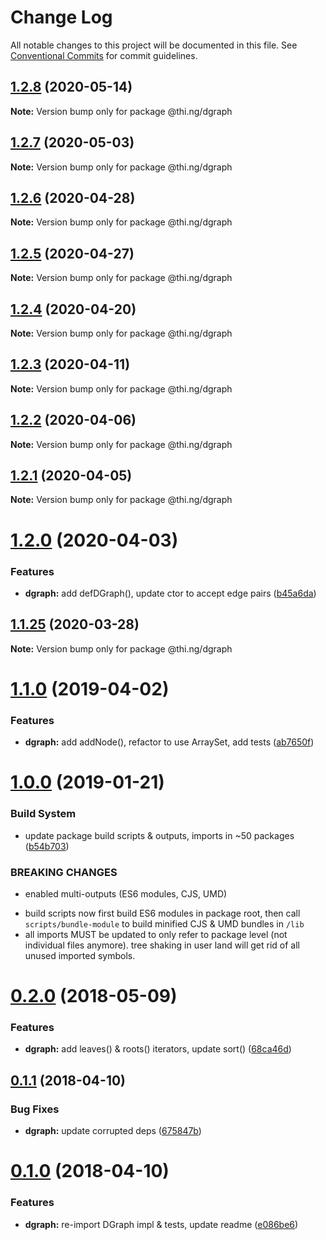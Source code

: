 # Change Log

All notable changes to this project will be documented in this file.
See [Conventional Commits](https://conventionalcommits.org) for commit guidelines.

## [1.2.8](https://github.com/thi-ng/umbrella/compare/@thi.ng/dgraph@1.2.7...@thi.ng/dgraph@1.2.8) (2020-05-14)

**Note:** Version bump only for package @thi.ng/dgraph





## [1.2.7](https://github.com/thi-ng/umbrella/compare/@thi.ng/dgraph@1.2.6...@thi.ng/dgraph@1.2.7) (2020-05-03)

**Note:** Version bump only for package @thi.ng/dgraph





## [1.2.6](https://github.com/thi-ng/umbrella/compare/@thi.ng/dgraph@1.2.5...@thi.ng/dgraph@1.2.6) (2020-04-28)

**Note:** Version bump only for package @thi.ng/dgraph





## [1.2.5](https://github.com/thi-ng/umbrella/compare/@thi.ng/dgraph@1.2.4...@thi.ng/dgraph@1.2.5) (2020-04-27)

**Note:** Version bump only for package @thi.ng/dgraph





## [1.2.4](https://github.com/thi-ng/umbrella/compare/@thi.ng/dgraph@1.2.3...@thi.ng/dgraph@1.2.4) (2020-04-20)

**Note:** Version bump only for package @thi.ng/dgraph





## [1.2.3](https://github.com/thi-ng/umbrella/compare/@thi.ng/dgraph@1.2.2...@thi.ng/dgraph@1.2.3) (2020-04-11)

**Note:** Version bump only for package @thi.ng/dgraph





## [1.2.2](https://github.com/thi-ng/umbrella/compare/@thi.ng/dgraph@1.2.1...@thi.ng/dgraph@1.2.2) (2020-04-06)

**Note:** Version bump only for package @thi.ng/dgraph





## [1.2.1](https://github.com/thi-ng/umbrella/compare/@thi.ng/dgraph@1.2.0...@thi.ng/dgraph@1.2.1) (2020-04-05)

**Note:** Version bump only for package @thi.ng/dgraph





# [1.2.0](https://github.com/thi-ng/umbrella/compare/@thi.ng/dgraph@1.1.25...@thi.ng/dgraph@1.2.0) (2020-04-03)


### Features

* **dgraph:** add defDGraph(), update ctor to accept edge pairs ([b45a6da](https://github.com/thi-ng/umbrella/commit/b45a6da939348bd49134d499259889332d0e950f))





## [1.1.25](https://github.com/thi-ng/umbrella/compare/@thi.ng/dgraph@1.1.24...@thi.ng/dgraph@1.1.25) (2020-03-28)

**Note:** Version bump only for package @thi.ng/dgraph





# [1.1.0](https://github.com/thi-ng/umbrella/compare/@thi.ng/dgraph@1.0.13...@thi.ng/dgraph@1.1.0) (2019-04-02)

### Features

* **dgraph:** add addNode(), refactor to use ArraySet, add tests ([ab7650f](https://github.com/thi-ng/umbrella/commit/ab7650f))

# [1.0.0](https://github.com/thi-ng/umbrella/compare/@thi.ng/dgraph@0.2.35...@thi.ng/dgraph@1.0.0) (2019-01-21)

### Build System

* update package build scripts & outputs, imports in ~50 packages ([b54b703](https://github.com/thi-ng/umbrella/commit/b54b703))

### BREAKING CHANGES

* enabled multi-outputs (ES6 modules, CJS, UMD)

- build scripts now first build ES6 modules in package root, then call
  `scripts/bundle-module` to build minified CJS & UMD bundles in `/lib`
- all imports MUST be updated to only refer to package level
  (not individual files anymore). tree shaking in user land will get rid of
  all unused imported symbols.

<a name="0.2.0"></a>
# [0.2.0](https://github.com/thi-ng/umbrella/compare/@thi.ng/dgraph@0.1.10...@thi.ng/dgraph@0.2.0) (2018-05-09)

### Features

* **dgraph:** add leaves() & roots() iterators, update sort() ([68ca46d](https://github.com/thi-ng/umbrella/commit/68ca46d))

<a name="0.1.1"></a>
## [0.1.1](https://github.com/thi-ng/umbrella/compare/@thi.ng/dgraph@0.1.0...@thi.ng/dgraph@0.1.1) (2018-04-10)

### Bug Fixes

* **dgraph:** update corrupted deps ([675847b](https://github.com/thi-ng/umbrella/commit/675847b))

<a name="0.1.0"></a>
# [0.1.0](https://github.com/thi-ng/umbrella/compare/@thi.ng/dgraph@0.0.3...@thi.ng/dgraph@0.1.0) (2018-04-10)

### Features

* **dgraph:** re-import DGraph impl & tests, update readme ([e086be6](https://github.com/thi-ng/umbrella/commit/e086be6))
